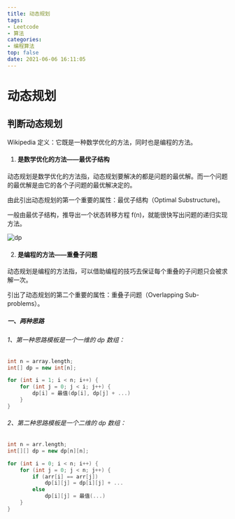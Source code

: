 ```yaml
---
title: 动态规划
tags:
- Leetcode
- 算法
categories:
- 编程算法
top: false
date: 2021-06-06 16:11:05
---
```


# 动态规划

## 判断动态规划

Wikipedia 定义：它既是一种数学优化的方法，同时也是编程的方法。

 

1. #### 是数学优化的方法——最优子结构



动态规划是数学优化的方法指，动态规划要解决的都是问题的最优解。而一个问题的最优解是由它的各个子问题的最优解决定的。



由此引出动态规划的第一个重要的属性：最优子结构（Optimal Substructure)。



一般由最优子结构，推导出一个状态转移方程 f(n)，就能很快写出问题的递归实现方法。

![dp](http://s0.lgstatic.com/i/image2/M01/90/EF/CgoB5l2IcqKAT-iFAAvZ0mB2w9o185.gif)

2. #### 是编程的方法——重叠子问题




动态规划是编程的方法指，可以借助编程的技巧去保证每个重叠的子问题只会被求解一次。



引出了动态规划的第二个重要的属性：重叠子问题（Overlapping Sub-problems）。

##### 一、两种思路

###### 1、第一种思路模板是一个一维的 dp 数组：

```c++
int n = array.length;
int[] dp = new int[n];

for (int i = 1; i < n; i++) {
    for (int j = 0; j < i; j++) {
        dp[i] = 最值(dp[i], dp[j] + ...)
    }
}

```
###### 2、第二种思路模板是一个二维的 dp 数组：

```c++
int n = arr.length;
int[][] dp = new dp[n][n];

for (int i = 0; i < n; i++) {
    for (int j = 0; j < n; j++) {
        if (arr[i] == arr[j]) 
            dp[i][j] = dp[i][j] + ...
        else
            dp[i][j] = 最值(...)
    }
}


```

